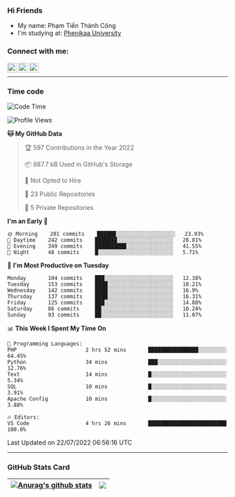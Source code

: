 ### Hi Friends

- My name: Phạm Tiến Thành Công
- I'm studying at: [Phenikaa University]


### Connect with me:
[<img align="left" alt="PhamTienThanhCong | Facebook" width="22px" src="https://upload.wikimedia.org/wikipedia/commons/thumb/1/16/Facebook-icon-1.png/640px-Facebook-icon-1.png" />][facebook]
[<img align="left" alt="PhamTienThanhCong | Zalo" width="22px" src="https://www.anphatpc.com.vn/template/anphat_2020v2/images/icon-zalo.jpg" />][zalo]
[<img align="left" alt="PhamTienThanhCong | LinkedIn" width="22px" src="https://cdn3.iconfinder.com/data/icons/inficons/512/linkedin.png" />][linkedin]

<br />

---

### Time code

<!--START_SECTION:waka-->
![Code Time](http://img.shields.io/badge/Code%20Time-471%20hrs%2035%20mins-blue)

![Profile Views](http://img.shields.io/badge/Profile%20Views-1-blue)

**🐱 My GitHub Data** 

> 🏆 597 Contributions in the Year 2022
 > 
> 📦 887.7 kB Used in GitHub's Storage 
 > 
> 🚫 Not Opted to Hire
 > 
> 📜 23 Public Repositories 
 > 
> 🔑 5 Private Repositories  
 > 
**I'm an Early 🐤** 

```text
🌞 Morning    201 commits    ██████░░░░░░░░░░░░░░░░░░░   23.93% 
🌆 Daytime    242 commits    ███████░░░░░░░░░░░░░░░░░░   28.81% 
🌃 Evening    349 commits    ██████████░░░░░░░░░░░░░░░   41.55% 
🌙 Night      48 commits     █░░░░░░░░░░░░░░░░░░░░░░░░   5.71%

```
📅 **I'm Most Productive on Tuesday** 

```text
Monday       104 commits    ███░░░░░░░░░░░░░░░░░░░░░░   12.38% 
Tuesday      153 commits    ████░░░░░░░░░░░░░░░░░░░░░   18.21% 
Wednesday    142 commits    ████░░░░░░░░░░░░░░░░░░░░░   16.9% 
Thursday     137 commits    ████░░░░░░░░░░░░░░░░░░░░░   16.31% 
Friday       125 commits    ███░░░░░░░░░░░░░░░░░░░░░░   14.88% 
Saturday     86 commits     ██░░░░░░░░░░░░░░░░░░░░░░░   10.24% 
Sunday       93 commits     ██░░░░░░░░░░░░░░░░░░░░░░░   11.07%

```


📊 **This Week I Spent My Time On** 

```text
💬 Programming Languages: 
PHP                      2 hrs 52 mins       ████████████████░░░░░░░░░   64.45% 
Python                   34 mins             ███░░░░░░░░░░░░░░░░░░░░░░   12.76% 
Text                     14 mins             █░░░░░░░░░░░░░░░░░░░░░░░░   5.34% 
SQL                      10 mins             █░░░░░░░░░░░░░░░░░░░░░░░░   3.91% 
Apache Config            10 mins             █░░░░░░░░░░░░░░░░░░░░░░░░   3.88%

🔥 Editors: 
VS Code                  4 hrs 26 mins       █████████████████████████   100.0%

```


 Last Updated on 22/07/2022 06:56:16 UTC
<!--END_SECTION:waka-->

---

### GitHub Stats Card

| <a href="https://github.com/phamtienthanhcong"><img align="center" src="https://github-readme-stats.vercel.app/api?username=PhamTienThanhCong&show_icons=true&include_all_commits=true&theme=buefy&hide_border=true&theme=ocean_dark" alt="Anurag's github stats" /></a> | <a href="https://github.com/phamtienthanhcong"><img align="center" src="https://github-readme-stats.vercel.app/api/top-langs/?username=PhamTienThanhCong&layout=compact&theme=buefy&hide_border=true&theme=ocean_dark" /></a> |
| ------------- | ------------- |

[Phenikaa University]: https://phenikaa-uni.edu.vn/vi
[facebook]: https://www.facebook.com/phamtienthanhcong
[linkedin]: https://linkedin.com/in/phamtienthanhcong
[zalo]: https://zalo.me/0396396332
[tiktok]: https://www.tiktok.com/@phamtienthanhcong
[web]: https://github.com/PhamTienThanhCong/web_dev
[min project]: https://github.com/PhamTienThanhCong/Project-Of-Web
[c and cpp]: https://github.com/PhamTienThanhCong/Code_C_and_Cpro
[python]: https://github.com/PhamTienThanhCong/Python_beginer

